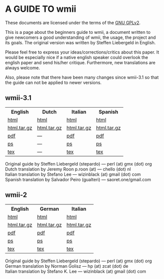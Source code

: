 A GUIDE TO wmii
===============

These documents are licensed under the terms of the [GNU GPLv2](http://www.gnu.org/licenses/gpl-2.0.html).

This is a page about the beginners guide to wmii, a document written to give newcomers a good understanding of wmii, the usage, the project and its goals. The original version was written by Steffen Liebergeld in English.

Please feel free to express your ideas/corrections/critics about this paper. It would be especially nice if a native english speaker could overlook the english paper and send his/her critique. Furthermore, new translations are always welcome.

Also, please note that there have been many changes since wmii-3.1 so that the guide can not be applied to newer versions.

## wmii-3.1
<table cellpadding="5mm">
	<tr>
		<th>English</th><th>Dutch</th><th>Italian</th><th>Spanish</th>
	</tr>
	<tr>
	<td><a href="http://code.suckless.org/contrib/guide/wmii-3/guide-en/guide_en">html</a></td>
	<td><a href="http://code.suckless.org/contrib/guide/wmii-3/guide-nl/guide_nl">html</a></td>
	<td><a href="http://code.suckless.org/contrib/guide/wmii-3/guide-it/guide_it">html</a></td>
	<td><a href="http://code.suckless.org/contrib/guide/wmii-3/guide-es/guide_es">html</a></td>
	</tr>
	<tr>
	<td><a href="http://code.suckless.org/contrib/guide/wmii-3/guide-en/guide_en_html.tar.gz">html.tar.gz</a></td>
	<td><a href="http://code.suckless.org/contrib/guide/wmii-3/guide-nl/guide_nl_html.tar.gz">html.tar.gz</a></td>
	<td><a href="http://code.suckless.org/contrib/guide/wmii-3/guide-it/guide_it_html.tar.gz">html.tar.gz</a></td>
	<td><a href="http://code.suckless.org/contrib/guide/wmii-3/guide-es/guide_es_html.tar.gz">html.tar.gz</a></td>
	</tr>
	<tr>
	<td><a href="http://code.suckless.org/contrib/guide/wmii-3/guide-en/guide_en.pdf">pdf</a></td>
	<td>&#8212;</td>
	<td><a href="http://code.suckless.org/contrib/guide/wmii-3/guide-it/guide_it.pdf">pdf</a></td>
	<td><a href="http://code.suckless.org/contrib/guide/wmii-3/guide-es/guide_es.pdf">pdf</a></td>
	</tr>
	<tr>
	<td><a href="http://code.suckless.org/contrib/guide/wmii-3/guide-en/guide_en.ps">ps</a></td>
	<td>&#8212;</td>
	<td><a href="http://code.suckless.org/contrib/guide/wmii-3/guide-it/guide_it.ps">ps</a></td>
	<td><a href="http://code.suckless.org/contrib/guide/wmii-3/guide-es/guide_es.ps">ps</a></td>
	</tr>
	<tr>
	<td><a href="http://code.suckless.org/contrib/guide/wmii-3/guide-en/guide_en.tex">tex</a></td>
	<td>&#8212;</td>
	<td><a href="http://code.suckless.org/contrib/guide/wmii-3/guide-it/guide_it.tex">tex</a></td>
	<td><a href="http://code.suckless.org/contrib/guide/wmii-3/guide-es/guide_es.tex">tex</a></td>
	</tr>
</table>

Original guide by Steffen Liebergeld (stepardo) &#8212; perl (at) gmx (dot) org  
Dutch translation by Jeremy Roon p.roon (at) &#8212; chello (dot) nl  
Italian translation by Stefano Lee &#8212; wizinblack (at) gmail (dot) com  
Spanish translation by Salvador Peiro (gualteri) &#8212; saoret.one/gmail.com

## wmii-2
<table cellpadding="5mm">
	<tr>
		<th>English</th><th>German</th><th>Italian</th>
	</tr>
	<tr>
	<td><a href="http://code.suckless.org/contrib/guide/wmii-2/guide-en/beginnersguide-en">html</a></td>
	<td><a href="http://code.suckless.org/contrib/guide/wmii-2/guide-de/guide-de">html</a></td>
	<td><a href="http://code.suckless.org/contrib/guide/wmii-2/guide-it/guide-it">html</a></td>
	</tr>
	<tr>
	<td><a href="http://code.suckless.org/contrib/guide/wmii-2/guide-en.tar.gz">html.tar.gz</a></td>
	<td><a href="http://code.suckless.org/contrib/guide/wmii-2/guide-de.tar.gz">html.tar.gz</a></td>
	<td><a href="http://code.suckless.org/contrib/guide/wmii-2/guide-it.tar.gz">html.tar.gz</a></td>
	</tr>
	<tr>
	<td><a href="http://code.suckless.org/contrib/guide/wmii-2/guide-en/beginnersguide.pdf">pdf</a></td>
	<td><a href="http://code.suckless.org/contrib/guide/wmii-2/guide-de/guide-de.pdf">pdf</a></td>
	<td><a href="http://code.suckless.org/contrib/guide/wmii-2/guide-it/guide-it.pdf">pdf</a></td>
	</tr>
	<tr>
	<td><a href="http://code.suckless.org/contrib/guide/wmii-2/guide-en/beginnersguide.ps">ps</a></td>
	<td><a href="http://code.suckless.org/contrib/guide/wmii-2/guide-de/guide-de.ps">ps</a></td>
	<td><a href="http://code.suckless.org/contrib/guide/wmii-2/guide-it/guide-it.ps">ps</a></td>
	</tr>
	<tr>
	<td><a href="http://code.suckless.org/contrib/guide/wmii-2/guide-en/beginnersguide.tex">tex</a></td>
	<td><a href="http://code.suckless.org/contrib/guide/wmii-2/guide-de/guide-de.tex">tex</a></td>
	<td><a href="http://code.suckless.org/contrib/guide/wmii-2/guide-it/guide-it.tex">tex</a></td>
	</tr>
</table>

Original guide by Steffen Liebergeld (stepardo) &#8212; perl (at) gmx (dot) org  
German translation by Norman Golisz &#8212; hp (at) zcat (dot) de  
Italian translation by Stefano K. Lee &#8212; wizinblack (at) gmail (dot) com

